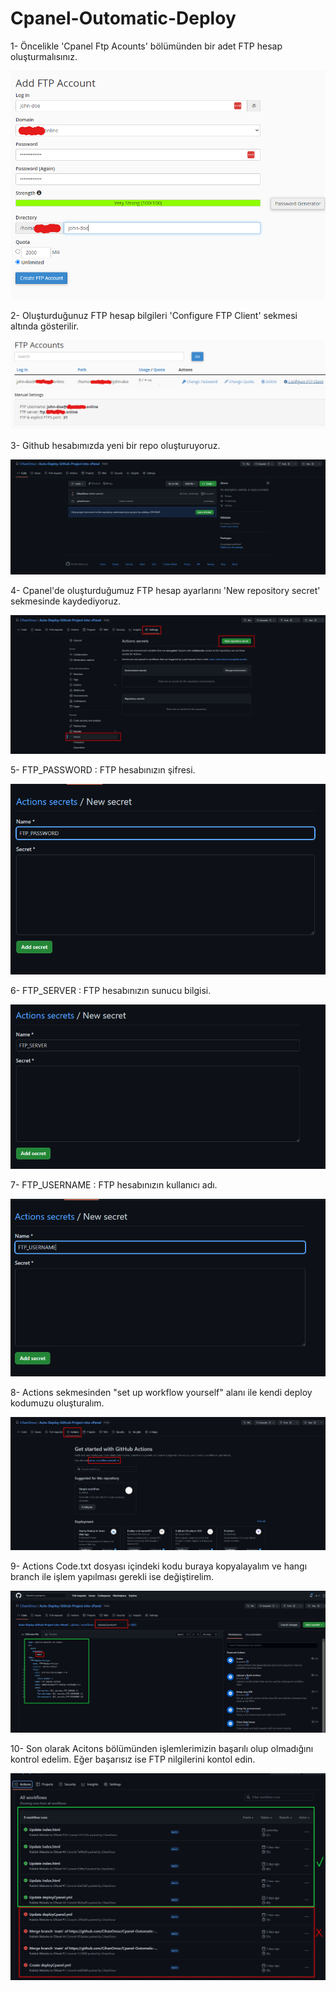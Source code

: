 
# Cpanel-Outomatic-Deploy

1- Öncelikle 'Cpanel Ftp Acounts' bölümünden bir adet FTP hesap oluşturmalısınız.

![img](https://github.com/CihanOmur/Auto-Deploy-Github-Project-into-cPanel/blob/main/images/1.png)

2- Oluşturduğunuz FTP hesap bilgileri 'Configure FTP Client' sekmesi altında gösterilir. 

![img](https://github.com/CihanOmur/Auto-Deploy-Github-Project-into-cPanel/blob/main/images/2.png)

3- Github hesabımızda yeni bir repo oluşturuyoruz.

![img](https://github.com/CihanOmur/Auto-Deploy-Github-Project-into-cPanel/blob/main/images/3.png)

4- Cpanel'de  oluşturduğumuz FTP hesap ayarlarını 'New repository secret' sekmesinde kaydediyoruz.
 
![img](https://github.com/CihanOmur/Auto-Deploy-Github-Project-into-cPanel/blob/main/images/4.jpg)

5- FTP_PASSWORD : FTP hesabınızın şifresi.

![img](https://github.com/CihanOmur/Auto-Deploy-Github-Project-into-cPanel/blob/main/images/5.png)

6- FTP_SERVER : FTP hesabınızın sunucu bilgisi.

![img](https://github.com/CihanOmur/Auto-Deploy-Github-Project-into-cPanel/blob/main/images/6.png)

7- FTP_USERNAME : FTP hesabınızın kullanıcı adı.

![img](https://github.com/CihanOmur/Auto-Deploy-Github-Project-into-cPanel/blob/main/images/7.png)

8- Actions sekmesinden "set up workflow yourself" alanı ile kendi deploy kodumuzu oluşturalım.

![img](https://github.com/CihanOmur/Auto-Deploy-Github-Project-into-cPanel/blob/main/images/8.jpg)

9- Actions Code.txt dosyası içindeki kodu buraya kopyalayalım ve hangı branch ile işlem yapılması gerekli ise değiştirelim.

![img](https://github.com/CihanOmur/Auto-Deploy-Github-Project-into-cPanel/blob/main/images/9.jpg)

10- Son olarak Acitons bölümünden işlemlerimizin başarılı olup olmadığını kontrol edelim.
    Eğer başarısız ise FTP nilgilerini kontol edin.

![img](https://github.com/CihanOmur/Auto-Deploy-Github-Project-into-cPanel/blob/main/images/10.jpg)